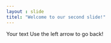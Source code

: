 ```yaml
---
layout : slide
titel: "Welcome to our second slide!"
---
```

Your text
Use the left arrow to go back! 
